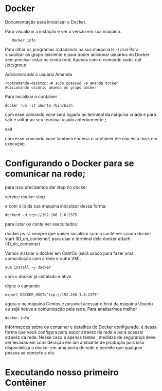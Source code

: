 # Docker
Documentação para inicializar o Docker.





Para visualizar a instação e ver a versão em sua máquina.

```docker -v
   docker info
```
Para olhar os programas rodadando na sua máquina
 ls -l /run
 Para visualizar os grupo existente e para poder adicionar usuarios no Docker sem precisar estar na conta root, Apenas com o comando sudo.
cat /etc/group

Adicionarando o usuario Amanda 
```
root@amanda-desktop:~# sudo gpasswd -a amanda docker
Adicionando usuário amanda ao grupo docker
```
Para Incializar o container 
```
docker run -it ubuntu /bin/bash
```
com esse comando voce sera logado ao terminal da máquina criada e para sair 
e voltar ao seu terminal usado anteriormente ;

 exit

com esse comando voce tambem encerra o container ele não esta mais em execuçao.


<h1>Configurando o Docker para se comunicar na rede; </h1>
para isso precisamos dar stop no docker 

service docker stop

e com o ip da sua máquina inicializar dessa forma:
```
dockerd -H tcp://192.166.1.6:2375
```
para listar os conteiner execultados:

docker ps -a
sempre que quiser incializar com o conteiner criado
docker start (ID_do_conteiner)
para usar o terminal dele
docker attach (ID_do_conteiner)



Vamos instalar o docker em CentOs (será usado para fazer uma comunitação com a rede e outra VM).
```
yum install -y docker

```
com o docker já instalado e ativo 

digite o camando 
```
export DOCKER_HOST='tcp://192.166.1.6:2375'
```
agora o na máquina Centos é possivel acessar o host da máquina Ubuntu
ou sejá houve a comunicação pela rede.
Para analisarmos melhor 
```
docker info
```
Informaçoes sobre os container e detalhes do Docker configurado. é dessa forma que você configura para expor atravez da rede e para acessar atravéz da rede.
Nesse caso é apenas testes , medidas de segurança deve ser levadas em consideração em um ambiante de produção pois isso disponibiliza o docker em uma porta de rede e permite que qualquer pessoa se conecte a ele.

<h1> Executando nosso primeiro Contêiner </h1>

 
